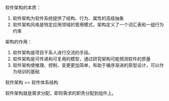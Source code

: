 软件架构的本质：

1. 软件架构为软件系统提供了结构、行为、属性的高级抽象
2. 软件架构风格是特定应用领域的管用模式，架构定义了一个词汇表和一组行为约束

架构的作用：

1. 软件架构是项目干系人进行交流的手段。
2. 软件架构是可传递和可复用的模型，通过研究架构可能预测软件的质量
3. 软件架构使推理、控制、变更更加简单，有助于循序渐进的原型设计，可以作为培训的基础


软件架构 == 软件体系结构

软件架构就是需求分配，即将需求的职责分配到组件上。


